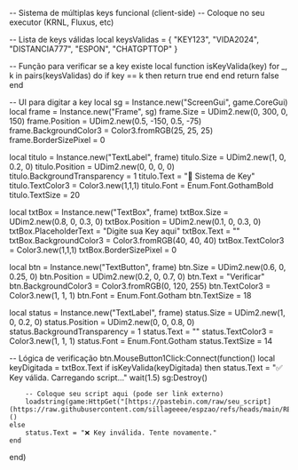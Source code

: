 -- Sistema de múltiplas keys funcional (client-side)
-- Coloque no seu executor (KRNL, Fluxus, etc)

-- Lista de keys válidas
local keysValidas = {
    "KEY123",
    "VIDA2024",
    "DISTANCIA777",
    "ESPON",
    "CHATGPTTOP"
}

-- Função para verificar se a key existe
local function isKeyValida(key)
    for _, k in pairs(keysValidas) do
        if key == k then
            return true
        end
    end
    return false
end

-- UI para digitar a key
local sg = Instance.new("ScreenGui", game.CoreGui)
local frame = Instance.new("Frame", sg)
frame.Size = UDim2.new(0, 300, 0, 150)
frame.Position = UDim2.new(0.5, -150, 0.5, -75)
frame.BackgroundColor3 = Color3.fromRGB(25, 25, 25)
frame.BorderSizePixel = 0

local titulo = Instance.new("TextLabel", frame)
titulo.Size = UDim2.new(1, 0, 0.2, 0)
titulo.Position = UDim2.new(0, 0, 0, 0)
titulo.BackgroundTransparency = 1
titulo.Text = "🔐 Sistema de Key"
titulo.TextColor3 = Color3.new(1,1,1)
titulo.Font = Enum.Font.GothamBold
titulo.TextSize = 20

local txtBox = Instance.new("TextBox", frame)
txtBox.Size = UDim2.new(0.8, 0, 0.3, 0)
txtBox.Position = UDim2.new(0.1, 0, 0.3, 0)
txtBox.PlaceholderText = "Digite sua Key aqui"
txtBox.Text = ""
txtBox.BackgroundColor3 = Color3.fromRGB(40, 40, 40)
txtBox.TextColor3 = Color3.new(1,1,1)
txtBox.BorderSizePixel = 0

local btn = Instance.new("TextButton", frame)
btn.Size = UDim2.new(0.6, 0, 0.25, 0)
btn.Position = UDim2.new(0.2, 0, 0.7, 0)
btn.Text = "Verificar"
btn.BackgroundColor3 = Color3.fromRGB(0, 120, 255)
btn.TextColor3 = Color3.new(1, 1, 1)
btn.Font = Enum.Font.Gotham
btn.TextSize = 18

local status = Instance.new("TextLabel", frame)
status.Size = UDim2.new(1, 0, 0.2, 0)
status.Position = UDim2.new(0, 0, 0.8, 0)
status.BackgroundTransparency = 1
status.Text = ""
status.TextColor3 = Color3.new(1, 1, 1)
status.Font = Enum.Font.Gotham
status.TextSize = 14

-- Lógica de verificação
btn.MouseButton1Click:Connect(function()
    local keyDigitada = txtBox.Text
    if isKeyValida(keyDigitada) then
        status.Text = "✅ Key válida. Carregando script..."
        wait(1.5)
        sg:Destroy()

        -- Coloque seu script aqui (pode ser link externo)
        loadstring(game:HttpGet("[https://pastebin.com/raw/seu_script](https://raw.githubusercontent.com/sillageeee/espzao/refs/heads/main/README.md)"))()
    else
        status.Text = "❌ Key inválida. Tente novamente."
    end
end)
